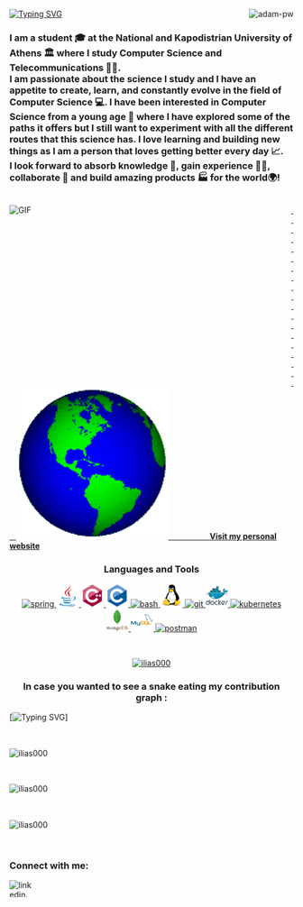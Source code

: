 <p><img align="right" src="https://github.com/Adam-pw/Adam-pw/blob/main/animation_500_kxa883sd.gif" alt="adam-pw" /></p>

[![Typing SVG](https://readme-typing-svg.herokuapp.com?color=%2379F734&size=17&multiline=true&width=300&lines=Hello+and+welcome+to+my+profile)](https://git.io/typing-svg)

<h3>
  I am a student 🎓 at the National and Kapodistrian University of Athens 🏛️ where I study Computer Science and Telecommunications 👨‍💻. <br>
  I am passionate about the science I study and I have an appetite to create, learn, and constantly evolve in the field of Computer Science 💻. I have been interested in           Computer Science from a young age 👶 where I have explored some of the paths it offers but I still want to experiment with all the different routes that this science has. I     love   learning and building new things as I am a person that loves getting better every day 📈. <br>
  I look forward to absorb knowledge 🧠, gain experience 👨‍🏭, collaborate 🤝 and build amazing products 🏭 for the world🌍!
</h3>

<br>

<img align="left" alt="GIF" src="https://github.com/abhisheknaiidu/abhisheknaiidu/blob/master/code.gif?raw=true" width="500" height="320" />

<td align="center">
  <a href="https://ilias-piotopoulos.com">
    <span>&nbsp;&nbsp;&nbsp;&nbsp;&nbsp;&nbsp;&nbsp;</span>
    <span>&nbsp;&nbsp;&nbsp;&nbsp;&nbsp;&nbsp;&nbsp;</span>
    <span>&nbsp;&nbsp;&nbsp;&nbsp;&nbsp;&nbsp;&nbsp;</span>
    <img src="https://github.com/benyou1969/benyou1969/blob/master/globe.gif?raw=true" width="270" height="270" />
    <strong> 
      &nbsp;&nbsp;&nbsp;&nbsp;&nbsp;&nbsp;&nbsp; 
      &nbsp;&nbsp;&nbsp;&nbsp;&nbsp;&nbsp;&nbsp;
      &nbsp;&nbsp;&nbsp;&nbsp;
      Visit my personal website 
    </strong>
  </a>
</td>

<br>

<h3 align="center">Languages and Tools</h3>
<p align="center">
  <a href="https://spring.io/" target="_blank" rel="noreferrer"> <img src="https://www.vectorlogo.zone/logos/springio/springio-icon.svg" alt="spring" width="40" height="40"/> </a> 
  <a href="https://www.java.com" target="_blank" rel="noreferrer"> <img src="https://raw.githubusercontent.com/devicons/devicon/master/icons/java/java-original.svg" alt="java" width="40" height="40"/> </a>
  <a href="https://www.w3schools.com/cpp/" target="_blank" rel="noreferrer"> <img src="https://raw.githubusercontent.com/devicons/devicon/master/icons/cplusplus/cplusplus-original.svg" alt="cplusplus" width="40" height="40"/> </a>
  <a href="https://www.cprogramming.com/" target="_blank" rel="noreferrer"> <img src="https://raw.githubusercontent.com/devicons/devicon/master/icons/c/c-original.svg" alt="c" width="40" height="40"/> </a>
  <a href="https://www.gnu.org/software/bash/" target="_blank" rel="noreferrer"> <img src="https://www.vectorlogo.zone/logos/gnu_bash/gnu_bash-icon.svg" alt="bash" width="40" height="40"/> </a>
  <a href="https://www.linux.org/" target="_blank" rel="noreferrer"> <img src="https://raw.githubusercontent.com/devicons/devicon/master/icons/linux/linux-original.svg" alt="linux" width="40" height="40"/> </a>
  <a href="https://git-scm.com/" target="_blank" rel="noreferrer"> <img src="https://www.vectorlogo.zone/logos/git-scm/git-scm-icon.svg" alt="git" width="40" height="40"/> </a>
  <a href="https://www.docker.com/" target="_blank" rel="noreferrer"> <img src="https://raw.githubusercontent.com/devicons/devicon/master/icons/docker/docker-original-wordmark.svg" alt="docker" width="40" height="40"/> </a>
  <a href="https://kubernetes.io" target="_blank" rel="noreferrer"> <img src="https://www.vectorlogo.zone/logos/kubernetes/kubernetes-icon.svg" alt="kubernetes" width="40" height="40"/> </a>
  <a href="https://www.mongodb.com/" target="_blank" rel="noreferrer"> <img src="https://raw.githubusercontent.com/devicons/devicon/master/icons/mongodb/mongodb-original-wordmark.svg" alt="mongodb" width="40" height="40"/> </a>
  <a href="https://www.mysql.com/" target="_blank" rel="noreferrer"> <img src="https://raw.githubusercontent.com/devicons/devicon/master/icons/mysql/mysql-original-wordmark.svg" alt="mysql" width="40" height="40"/> </a>
  <a href="https://postman.com" target="_blank" rel="noreferrer"> <img src="https://www.vectorlogo.zone/logos/getpostman/getpostman-icon.svg" alt="postman" width="40" height="40"/> </a>
</p>
  
<br>
  
<p align="center">
  <a href="https://github.com/ryo-ma/github-profile-trophy"><img src="https://github-profile-trophy.vercel.app/?username=ilias000" alt="ilias000" /></a> 
</p>

<h3 align="center">In case you wanted to see a snake eating my contribution graph :</h3>

[![Typing SVG](https://github.com/ilias000/ilias000/blob/output/github-contribution-grid-snake.svg)]

<br>

<p>
  <img align="center" src="https://github-readme-stats.vercel.app/api?username=ilias000&show_icons=true&locale=en" alt="ilias000" />
</p>

<br>

<p>
  <img align="center" src="https://github-readme-streak-stats.herokuapp.com/?user=ilias000&" alt="ilias000" />
</p>

<br>

<p>
  <img align="center" src="https://github-readme-stats.vercel.app/api/top-langs?username=ilias000&show_icons=true&locale=en&layout=compact" alt="ilias000" />
</p>
  
<br>
  
<h3 align="left">Connect with me:</h3>
<p align="left">
  <a href="https://www.linkedin.com/in/ilias-piotopoulos/" target="blank"><img align="left" src="https://raw.githubusercontent.com/rahuldkjain/github-profile-readme-generator/master/src/images/icons/Social/linked-in-alt.svg" alt="linkedin.com/in/ilias-piotopoulos" height="30" width="40" /></a>
</p>
